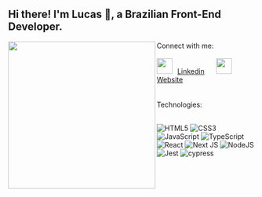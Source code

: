 ## Hi there! I'm Lucas 👋, a Brazilian Front-End Developer.</h2>
<div>
  <img width="300" align="left" src="https://github-readme-stats.vercel.app/api/top-langs/?username=lucasrn9" /> 
  Connect with me:
<br/>
<br/>
<div>
  <img height="32" width="32" src="https://cdn.simpleicons.org/linkedin/0A66C2" /> <img width="2" /> <a href="https://www.linkedin.com/in/lucasrn9/" target="_blank">Linkedin</a>
  <img width="16" />
  <img height="32" width="32" src="https://cdn.simpleicons.org/esri/E34F26" /> <img width="2" /> <a href="https://www.linkedin.com/in/lucasrn9/" target="_blank">Website</a>
</div>
</div>
<br/>
<br/>
Technologies:
<br/>
<br/>

![HTML5](https://img.shields.io/badge/html5-%23E34F26.svg?style=for-the-badge&logo=html5&logoColor=white)
![CSS3](https://img.shields.io/badge/css3-%231572B6.svg?style=for-the-badge&logo=css3&logoColor=white)
![JavaScript](https://img.shields.io/badge/javascript-%23323330.svg?style=for-the-badge&logo=javascript&logoColor=%23F7DF1E)
![TypeScript](https://img.shields.io/badge/typescript-%23007ACC.svg?style=for-the-badge&logo=typescript&logoColor=white)
![React](https://img.shields.io/badge/react-%2320232a.svg?style=for-the-badge&logo=react&logoColor=%2361DAFB)
![Next JS](https://img.shields.io/badge/Next-black?style=for-the-badge&logo=next.js&logoColor=white)
![NodeJS](https://img.shields.io/badge/node.js-6DA55F?style=for-the-badge&logo=node.js&logoColor=white)
![Jest](https://img.shields.io/badge/-jest-%23C21325?style=for-the-badge&logo=jest&logoColor=white)
![cypress](https://img.shields.io/badge/-cypress-%23E5E5E5?style=for-the-badge&logo=cypress&logoColor=058a5e)

<!--
**lucasrn9/lucasrn9** is a ✨ _special_ ✨ repository because its `README.md` (this file) appears on your GitHub profile.

Here are some ideas to get you started:

- 🔭 I’m currently working on ...
- 🌱 I’m currently learning ...
- 👯 I’m looking to collaborate on ...
- 🤔 I’m looking for help with ...
- 💬 Ask me about ...
- 📫 How to reach me: ...
- 😄 Pronouns: ...
- ⚡ Fun fact: ...
-->
